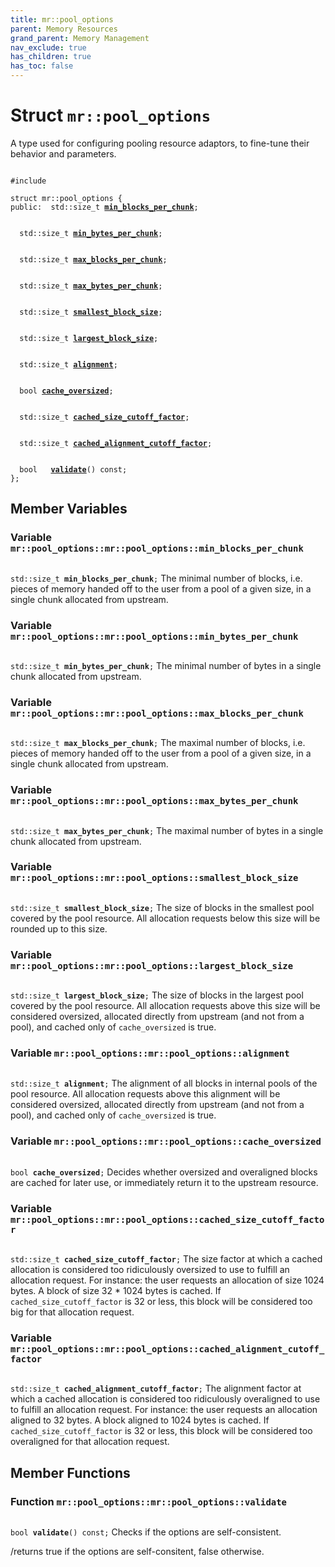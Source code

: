 ```yaml
---
title: mr::pool_options
parent: Memory Resources
grand_parent: Memory Management
nav_exclude: true
has_children: true
has_toc: false
---
```


# Struct `mr::pool_options`

A type used for configuring pooling resource adaptors, to fine-tune their behavior and parameters. 

<code class="doxybook">
<span>#include <thrust/mr/pool_options.h></span><br>
<span>struct mr::pool&#95;options {</span>
<span>public:</span><span>&nbsp;&nbsp;std::size_t <b><a href="/thrust/api/classes/structmr_1_1pool__options.html#variable-min_blocks_per_chunk">min&#95;blocks&#95;per&#95;chunk</a></b>;</span>
<br>
<span>&nbsp;&nbsp;std::size_t <b><a href="/thrust/api/classes/structmr_1_1pool__options.html#variable-min_bytes_per_chunk">min&#95;bytes&#95;per&#95;chunk</a></b>;</span>
<br>
<span>&nbsp;&nbsp;std::size_t <b><a href="/thrust/api/classes/structmr_1_1pool__options.html#variable-max_blocks_per_chunk">max&#95;blocks&#95;per&#95;chunk</a></b>;</span>
<br>
<span>&nbsp;&nbsp;std::size_t <b><a href="/thrust/api/classes/structmr_1_1pool__options.html#variable-max_bytes_per_chunk">max&#95;bytes&#95;per&#95;chunk</a></b>;</span>
<br>
<span>&nbsp;&nbsp;std::size_t <b><a href="/thrust/api/classes/structmr_1_1pool__options.html#variable-smallest_block_size">smallest&#95;block&#95;size</a></b>;</span>
<br>
<span>&nbsp;&nbsp;std::size_t <b><a href="/thrust/api/classes/structmr_1_1pool__options.html#variable-largest_block_size">largest&#95;block&#95;size</a></b>;</span>
<br>
<span>&nbsp;&nbsp;std::size_t <b><a href="/thrust/api/classes/structmr_1_1pool__options.html#variable-alignment">alignment</a></b>;</span>
<br>
<span>&nbsp;&nbsp;bool <b><a href="/thrust/api/classes/structmr_1_1pool__options.html#variable-cache_oversized">cache&#95;oversized</a></b>;</span>
<br>
<span>&nbsp;&nbsp;std::size_t <b><a href="/thrust/api/classes/structmr_1_1pool__options.html#variable-cached_size_cutoff_factor">cached&#95;size&#95;cutoff&#95;factor</a></b>;</span>
<br>
<span>&nbsp;&nbsp;std::size_t <b><a href="/thrust/api/classes/structmr_1_1pool__options.html#variable-cached_alignment_cutoff_factor">cached&#95;alignment&#95;cutoff&#95;factor</a></b>;</span>
<br>
<span>&nbsp;&nbsp;bool </span><span>&nbsp;&nbsp;<b><a href="/thrust/api/classes/structmr_1_1pool__options.html#function-validate">validate</a></b>() const;</span>
<span>};</span>
</code>

## Member Variables

<h3 id="variable-min_blocks_per_chunk">
Variable <code>mr::pool&#95;options::mr::pool&#95;options::min&#95;blocks&#95;per&#95;chunk</code>
</h3>

<code class="doxybook">
<span>std::size_t <b>min_blocks_per_chunk</b>;</span></code>
The minimal number of blocks, i.e. pieces of memory handed off to the user from a pool of a given size, in a single chunk allocated from upstream. 

<h3 id="variable-min_bytes_per_chunk">
Variable <code>mr::pool&#95;options::mr::pool&#95;options::min&#95;bytes&#95;per&#95;chunk</code>
</h3>

<code class="doxybook">
<span>std::size_t <b>min_bytes_per_chunk</b>;</span></code>
The minimal number of bytes in a single chunk allocated from upstream. 

<h3 id="variable-max_blocks_per_chunk">
Variable <code>mr::pool&#95;options::mr::pool&#95;options::max&#95;blocks&#95;per&#95;chunk</code>
</h3>

<code class="doxybook">
<span>std::size_t <b>max_blocks_per_chunk</b>;</span></code>
The maximal number of blocks, i.e. pieces of memory handed off to the user from a pool of a given size, in a single chunk allocated from upstream. 

<h3 id="variable-max_bytes_per_chunk">
Variable <code>mr::pool&#95;options::mr::pool&#95;options::max&#95;bytes&#95;per&#95;chunk</code>
</h3>

<code class="doxybook">
<span>std::size_t <b>max_bytes_per_chunk</b>;</span></code>
The maximal number of bytes in a single chunk allocated from upstream. 

<h3 id="variable-smallest_block_size">
Variable <code>mr::pool&#95;options::mr::pool&#95;options::smallest&#95;block&#95;size</code>
</h3>

<code class="doxybook">
<span>std::size_t <b>smallest_block_size</b>;</span></code>
The size of blocks in the smallest pool covered by the pool resource. All allocation requests below this size will be rounded up to this size. 

<h3 id="variable-largest_block_size">
Variable <code>mr::pool&#95;options::mr::pool&#95;options::largest&#95;block&#95;size</code>
</h3>

<code class="doxybook">
<span>std::size_t <b>largest_block_size</b>;</span></code>
The size of blocks in the largest pool covered by the pool resource. All allocation requests above this size will be considered oversized, allocated directly from upstream (and not from a pool), and cached only of <code>cache&#95;oversized</code> is true. 

<h3 id="variable-alignment">
Variable <code>mr::pool&#95;options::mr::pool&#95;options::alignment</code>
</h3>

<code class="doxybook">
<span>std::size_t <b>alignment</b>;</span></code>
The alignment of all blocks in internal pools of the pool resource. All allocation requests above this alignment will be considered oversized, allocated directly from upstream (and not from a pool), and cached only of <code>cache&#95;oversized</code> is true. 

<h3 id="variable-cache_oversized">
Variable <code>mr::pool&#95;options::mr::pool&#95;options::cache&#95;oversized</code>
</h3>

<code class="doxybook">
<span>bool <b>cache_oversized</b>;</span></code>
Decides whether oversized and overaligned blocks are cached for later use, or immediately return it to the upstream resource. 

<h3 id="variable-cached_size_cutoff_factor">
Variable <code>mr::pool&#95;options::mr::pool&#95;options::cached&#95;size&#95;cutoff&#95;factor</code>
</h3>

<code class="doxybook">
<span>std::size_t <b>cached_size_cutoff_factor</b>;</span></code>
The size factor at which a cached allocation is considered too ridiculously oversized to use to fulfill an allocation request. For instance: the user requests an allocation of size 1024 bytes. A block of size 32 * 1024 bytes is cached. If <code>cached&#95;size&#95;cutoff&#95;factor</code> is 32 or less, this block will be considered too big for that allocation request. 

<h3 id="variable-cached_alignment_cutoff_factor">
Variable <code>mr::pool&#95;options::mr::pool&#95;options::cached&#95;alignment&#95;cutoff&#95;factor</code>
</h3>

<code class="doxybook">
<span>std::size_t <b>cached_alignment_cutoff_factor</b>;</span></code>
The alignment factor at which a cached allocation is considered too ridiculously overaligned to use to fulfill an allocation request. For instance: the user requests an allocation aligned to 32 bytes. A block aligned to 1024 bytes is cached. If <code>cached&#95;size&#95;cutoff&#95;factor</code> is 32 or less, this block will be considered too overaligned for that allocation request. 


## Member Functions

<h3 id="function-validate">
Function <code>mr::pool&#95;options::mr::pool&#95;options::validate</code>
</h3>

<code class="doxybook">
<span>bool </span><span><b>validate</b>() const;</span></code>
Checks if the options are self-consistent.

/returns true if the options are self-consitent, false otherwise. 


